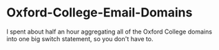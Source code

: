 # Oxford-College-Email-Domains
 I spent about half an hour aggregating all of the Oxford College domains into one big switch statement, so you don't have to.
